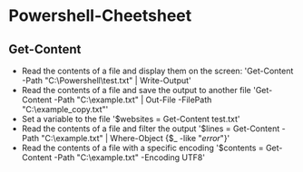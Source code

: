 # Powershell-Cheetsheet

## Get-Content 
- Read the contents of a file and display them on the screen: 'Get-Content -Path "C:\Powershell\test.txt" | Write-Output'
- Read the contents of a file and save the output to another file 'Get-Content -Path "C:\example.txt" | Out-File -FilePath "C:\example_copy.txt"'
- Set a variable to the file '$websites = Get-Content test.txt'
- Read the contents of a file and filter the output '$lines = Get-Content -Path "C:\example.txt" | Where-Object {$_ -like "*error*"}'
- Read the contents of a file with a specific encoding '$contents = Get-Content -Path "C:\example.txt" -Encoding UTF8'

##





